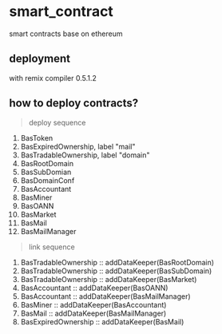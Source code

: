 # smart_contract
smart contracts base on ethereum

## deployment 
with remix compiler 0.5.1.2

## how to deploy contracts?

> deploy sequence
1.  BasToken
2.  BasExpiredOwnership,     label "mail"
3.  BasTradableOwnership,    label "domain"
4.  BasRootDomain
5.  BasSubDomian
6.  BasDomainConf
7.  BasAccountant
8.  BasMiner
9.  BasOANN
10. BasMarket
11. BasMail
12. BasMailManager

> link sequence

1. BasTradableOwnership :: addDataKeeper(BasRootDomain)
2. BasTradableOwnership :: addDataKeeper(BasSubDomain)
3. BasTradableOwnership :: addDataKeeper(BasMarket)
4. BasAccountant :: addDataKeeper(BasOANN)
5. BasAccountant :: addDataKeeper(BasMailManager)
6. BasMiner :: addDataKeeper(BasAccountant)
7. BasMail :: addDataKeeper(BasMailManager)
8. BasExpiredOwnership :: addDataKeeper(BasMail)